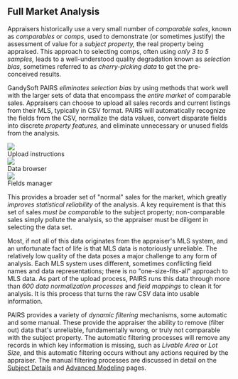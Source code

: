 ## Full Market Analysis

Appraisers historically use a very small number of _comparable sales_, known as
_comparables_ or _comps_, used to demonstrate (or sometimes justify) the assessment
of value for a _subject property,_ the real property being appraised. This approach
to selecting comps, often using _only 3 to 5 samples,_ leads to a well-understood
quality degradation known as _selection bias,_ sometimes referred to as
_cherry-picking data_ to get the pre-conceived results.

GandySoft PAIRS _eliminates selection bias_ by using methods that work well with the
larger sets of data that encompass the _entire market_ of comparable sales.
Appraisers can choose to upload all sales records and current listings from their
MLS, typically in CSV format. PAIRS will automatically recognize the fields from
the CSV, normalize the data values, convert disparate fields into discrete _property
features,_ and eliminate unnecessary or unused fields from the analysis.

<div class="pure-g">
<div class="pure-u-1-2">
  <img class="screenshot" src="/images/gandysoft/data-1-upload-instructions.png">
  <figcaption>Upload instructions</figcaption>
</div>
<div class="pure-u-1-2">
  <img class="screenshot" src="/images/gandysoft/data-2-data-browser.png">
  <figcaption>Data browser</figcaption>
</div>
</div>

<img class="screenshot" src="/images/gandysoft/data-3-fields.png">
<figcaption>Fields manager</figcaption>

This provides a broader set of "normal" sales for the market, which greatly
_improves statistical reliability_ of the analysis. A key requirement is that this
set of sales _must be comparable_ to the subject property; non-comparable sales
simply pollute the analysis, so the appraiser must be diligent in selecting the
data set.

Most, if not all of this data originates from the appraiser's MLS system, and an
unfortunate fact of life is that MLS data is notoriously unreliable. The relatively
low quality of the data poses a major challenge to any form of analysis. Each MLS
system uses different, sometimes conflicting field names and data representations;
there is no "one-size-fits-all" approach to MLS data. As part of the upload
process, PAIRS runs this data through more than _600 data normalization processes_
and _field mappings_ to clean it for analysis. It is this process that turns the
raw CSV data into usable information.

PAIRS provides a variety of _dynamic filtering_ mechanisms, some automatic and some
manual. These provide the appraiser the ability to remove (filter out) data that's
unreliable, fundamentally wrong, or truly not comparable with the subject property.
The automatic filtering processes will remove any records in which key information
is missing, such as _Livable Area_ or _Lot Size,_ and this automatic filtering
occurs without any actions required by the appraiser. The manual filtering processes
are discussed in detail on the [Subject Details][1] and [Advanced Modeling][2] pages.

[1]: /gandysoft/subject-details
[2]: /gandysoft/advanced-modeling
